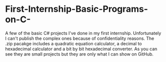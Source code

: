 # First-Internship-Basic-Programs-on-C-
A few of the basic C# projects I've done in my first internship. Unfortunately I can't publish the complex ones because of confidentiality reasons.
The .zip pacakge includes a quadratic equation calculator, a decimal to hexadecimal calculator and a bit by bit hexadecimal converter.
As you can see they are small projects but they are only what I can show on GitHub.
